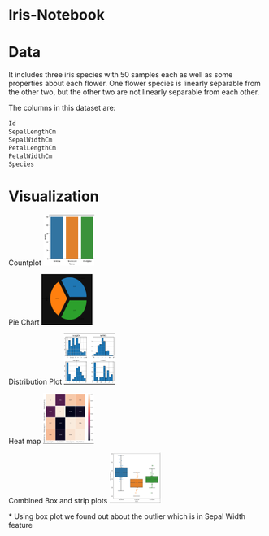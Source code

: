 # Iris-Notebook
# Data
It includes three iris species with 50 samples each as well as some properties about each flower. One flower species is linearly separable from the other two, but the other two are not linearly separable from each other.

The columns in this dataset are:

    Id
    SepalLengthCm
    SepalWidthCm
    PetalLengthCm
    PetalWidthCm
    Species

# Visualization
<p>
Countplot
<img src = '/Images/Countplot.png' width = '100' height = '100'>
</p>

<p>
Pie Chart
<img src = '/Images/Piechart.png' width = '100' height = '100'>
</p>

<p>
Distribution Plot
<img src = 'Images/Distributionplot.png' width = '100' height = '100'>
</p>

<p>
Heat map
<img src = '/Images/Heatmap.png' width = '100' height = '100'>
</p>

<p>
Combined Box and strip plots
<img src = 'Images/SepalWidthCm.png' width = '100' height = '100'>
</p>
* Using box plot we found out about the outlier which is in Sepal Width feature
